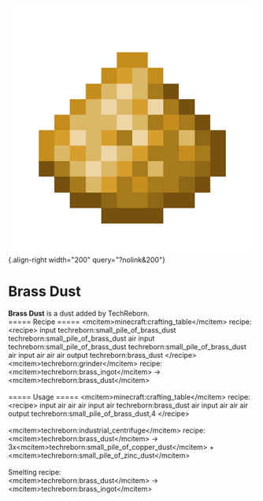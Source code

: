 ![brass_dust.png](/media/mods/techreborn/brass_dust.png){.align-right width="200" query="?nolink&200"}

# Brass Dust

**Brass Dust** is a dust added by TechReborn.\
===== Recipe ===== \<mcitem\>minecraft:crafting_table\</mcitem\> recipe: \<recipe\> input techreborn:small_pile_of_brass_dust techreborn:small_pile_of_brass_dust air input techreborn:small_pile_of_brass_dust techreborn:small_pile_of_brass_dust air input air air air output techreborn:brass_dust \</recipe\>\
\<mcitem\>techreborn:grinder\</mcitem\> recipe:\
\<mcitem\>techreborn:brass_ingot\</mcitem\> -\> \<mcitem\>techreborn:brass_dust\</mcitem\>\
\
===== Usage ===== \<mcitem\>minecraft:crafting_table\</mcitem\> recipe: \<recipe\> input air air air input air techreborn:brass_dust air input air air air output techreborn:small_pile_of_brass_dust,4 \</recipe\>\
\
\<mcitem\>techreborn:industrial_centrifuge\</mcitem\> recipe:\
\<mcitem\>techreborn:brass_dust\</mcitem\> -\> 3x\<mcitem\>techreborn:small_pile_of_copper_dust\</mcitem\> + \<mcitem\>techreborn:small_pile_of_zinc_dust\</mcitem\>\
\
Smelting recipe:\
\<mcitem\>techreborn:brass_dust\</mcitem\> -\> \<mcitem\>techreborn:brass_ingot\</mcitem\>
